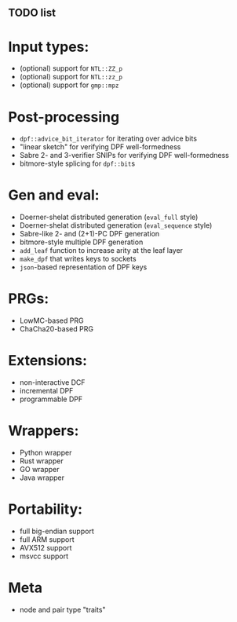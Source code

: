 ## TODO list

# Input types:
  - (optional) support for `NTL::ZZ_p`
  - (optional) support for `NTL::zz_p`
  - (optional) support for `gmp::mpz`

# Post-processing
  - `dpf::advice_bit_iterator` for iterating over advice bits
  - "linear sketch" for verifying DPF well-formedness
  - Sabre 2- and 3-verifier SNIPs for verifying DPF well-formedness
  - bitmore-style splicing for `dpf::bit`s

# Gen and eval:
  - Doerner-shelat distributed generation (`eval_full` style)
  - Doerner-shelat distributed generation (`eval_sequence` style)
  - Sabre-like 2- and (2+1)-PC DPF generation
  - bitmore-style multiple DPF generation
  - `add_leaf` function to increase arity at the leaf layer
  - `make_dpf` that writes keys to sockets
  - `json`-based representation of DPF keys

# PRGs:
  - LowMC-based PRG
  - ChaCha20-based PRG

# Extensions:
  - non-interactive DCF
  - incremental DPF
  - programmable DPF

# Wrappers:
  - Python wrapper
  - Rust wrapper
  - GO wrapper
  - Java wrapper

# Portability:
  - full big-endian support
  - full ARM support
  - AVX512 support
  - msvcc support

# Meta
  - node and pair type "traits"

